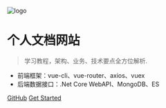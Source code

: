![logo](https://docsify.js.org/_media/icon.svg)

# 个人文档网站

> 学习教程，架构、业务、技术要点全方位解析.

* 前端框架：vue-cli、vue-router、axios、vuex
* 后端数据接口：.Net Core WebAPI、MongoDB、ES

[GitHub](https://github.com/Hanxueqing/Douban-Movie.git)
[Get Started](#quick-start)